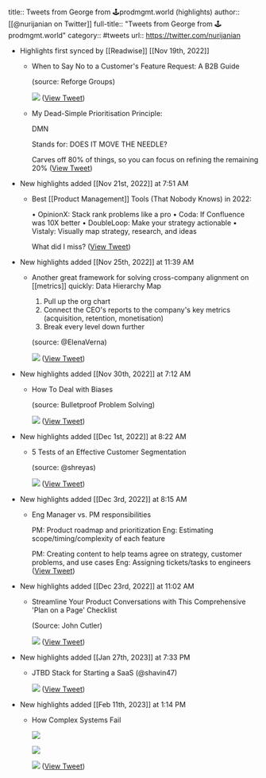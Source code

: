 title:: Tweets from George from 🕹prodmgmt.world (highlights)
author:: [[@nurijanian on Twitter]]
full-title:: "Tweets from George from 🕹prodmgmt.world"
category:: #tweets
url:: https://twitter.com/nurijanian

- Highlights first synced by [[Readwise]] [[Nov 19th, 2022]]
	- When to Say No to a Customer's Feature Request: A B2B Guide
	  
	  (source: Reforge Groups) 
	  
	  ![](https://pbs.twimg.com/media/FfLr6nNXEAYb_gh.jpg) ([View Tweet](https://twitter.com/nurijanian/status/1581585814748008450))
	- My Dead-Simple Prioritisation Principle:
	  
	  DMN
	  
	  Stands for: DOES IT MOVE THE NEEDLE?
	  
	  Carves off 80% of things, so you can focus on refining the remaining 20% ([View Tweet](https://twitter.com/nurijanian/status/1588788249945833472))
- New highlights added [[Nov 21st, 2022]] at 7:51 AM
	- Best [[Product Management]] Tools (That Nobody Knows) in 2022:
	  
	  • OpinionX: Stack rank problems like a pro
	  • Coda: If Confluence was 10X better
	  • DoubleLoop: Make your strategy actionable
	  • Vistaly: Visually map strategy, research, and ideas
	  
	  What did I miss? ([View Tweet](https://twitter.com/nurijanian/status/1594103262914834434))
- New highlights added [[Nov 25th, 2022]] at 11:39 AM
	- Another great framework for solving cross-company alignment on [[metrics]] quickly: Data Hierarchy Map
	  
	  1. Pull up the org chart
	  2. Connect the CEO's reports to the company's key metrics (acquisition, retention, monetisation)
	  3. Break every level down further
	  
	  (source: @ElenaVerna) 
	  
	  ![](https://pbs.twimg.com/media/FiT4voMXEAAmD1m.jpg) ([View Tweet](https://twitter.com/nurijanian/status/1595673669161951238))
- New highlights added [[Nov 30th, 2022]] at 7:12 AM
	- How To Deal with Biases
	  
	  (source: Bulletproof Problem Solving) 
	  
	  ![](https://pbs.twimg.com/media/FivIzPmWYAAeSDA.png) ([View Tweet](https://twitter.com/nurijanian/status/1597591280552480768))
- New highlights added [[Dec 1st, 2022]] at 8:22 AM
	- 5 Tests of an Effective Customer Segmentation
	  
	  (source: @shreyas) 
	  
	  ![](https://pbs.twimg.com/media/Fi0t2RpXgAAxFFR.jpg) ([View Tweet](https://twitter.com/nurijanian/status/1597983856623292420))
- New highlights added [[Dec 3rd, 2022]] at 8:15 AM
	- Eng Manager vs. PM responsibilities
	  
	  PM: Product roadmap and prioritization
	  Eng: Estimating scope/timing/complexity of each feature
	  
	  PM: Creating content to help teams agree on strategy, customer problems, and use cases
	  Eng: Assigning tickets/tasks to engineers ([View Tweet](https://twitter.com/nurijanian/status/1598723743660101633))
- New highlights added [[Dec 23rd, 2022]] at 11:02 AM
	- Streamline Your Product Conversations with This Comprehensive 'Plan on a Page' Checklist
	  
	  (Source: John Cutler) 
	  
	  ![](https://pbs.twimg.com/media/FkmcT9ZWAAA9X8-.png) ([View Tweet](https://twitter.com/nurijanian/status/1605986613347090432))
- New highlights added [[Jan 27th, 2023]] at 7:33 PM
	- JTBD Stack for Starting a SaaS (@shavin47) 
	  
	  ![](https://pbs.twimg.com/media/FnY-IVhXgAMs_oN.jpg) ([View Tweet](https://twitter.com/nurijanian/status/1618549432647139330))
- New highlights added [[Feb 11th, 2023]] at 1:14 PM
	- How Complex Systems Fail 
	  
	  ![](https://pbs.twimg.com/media/Fon7zmUWYAALbxI.jpg) 
	  
	  ![](https://pbs.twimg.com/media/Fon7zmlWYAEawvF.jpg) 
	  
	  ![](https://pbs.twimg.com/media/Fon7zmqWYAAd0on.jpg) ([View Tweet](https://twitter.com/nurijanian/status/1624106009902850049))